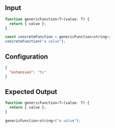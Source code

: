 
## Input
```javascript input
function genericFunction<T>(value: T) {
  return { value };
}

const concreteFunction = genericFunction<string>;
concreteFunction("a value");
```

## Configuration
```json configuration
{
  "extension": "ts"
}
```

## Expected Output
```javascript expected output
function genericFunction<T>(value: T) {
  return { value };
}

genericFunction<string>("a value");
```
